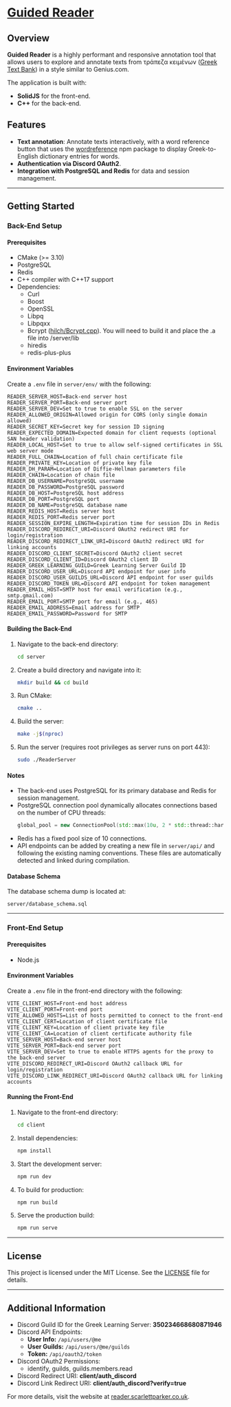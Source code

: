 # [Guided Reader](https://reader.scarlettparker.co.uk)

## Overview

**Guided Reader** is a highly performant and responsive annotation tool that allows users to explore and annotate texts from τράπεζα κειμένων ([Greek Text Bank](https://www.greek-language.gr/certification/dbs/teachers/index.html)) in a style similar to Genius.com.

The application is built with:
- **SolidJS** for the front-end.
- **C++** for the back-end.

## Features

- **Text annotation**: Annotate texts interactively, with a word reference button that uses the [wordreference](https://www.npmjs.com/package/wordreference) npm package to display Greek-to-English dictionary entries for words.
- **Authentication via Discord OAuth2**.
- **Integration with PostgreSQL and Redis** for data and session management.

---

## Getting Started

### Back-End Setup

#### Prerequisites
- CMake (>= 3.10)
- PostgreSQL
- Redis
- C++ compiler with C++17 support
- Dependencies:
  - Curl
  - Boost
  - OpenSSL
  - Libpq
  - Libpqxx
  - Bcrypt ([hilch/Bcrypt.cpp](https://github.com/hilch/Bcrypt.cpp)). You will need to build it and place the .a file into /server/lib 
  - hiredis
  - redis-plus-plus

#### Environment Variables
Create a `.env` file in `server/env/` with the following:

```env
READER_SERVER_HOST=Back-end server host
READER_SERVER_PORT=Back-end server port
READER_SERVER_DEV=Set to true to enable SSL on the server
READER_ALLOWED_ORIGIN=Allowed origin for CORS (only single domain allowed)
READER_SECRET_KEY=Secret key for session ID signing
READER_EXPECTED_DOMAIN=Expected domain for client requests (optional SAN header validation)
READER_LOCAL_HOST=Set to true to allow self-signed certificates in SSL web server mode
READER_FULL_CHAIN=Location of full chain certificate file
READER_PRIVATE_KEY=Location of private key file
READER_DH_PARAM=Location of Diffie-Hellman parameters file
READER_CHAIN=Location of chain file
READER_DB_USERNAME=PostgreSQL username
READER_DB_PASSWORD=PostgreSQL password
READER_DB_HOST=PostgreSQL host address
READER_DB_PORT=PostgreSQL port
READER_DB_NAME=PostgreSQL database name
READER_REDIS_HOST=Redis server host
READER_REDIS_PORT=Redis server port
READER_SESSION_EXPIRE_LENGTH=Expiration time for session IDs in Redis
READER_DISCORD_REDIRECT_URI=Discord OAuth2 redirect URI for login/registration
READER_DISCORD_REDIRECT_LINK_URI=Discord OAuth2 redirect URI for linking accounts
READER_DISCORD_CLIENT_SECRET=Discord OAuth2 client secret
READER_DISCORD_CLIENT_ID=Discord OAuth2 client ID
READER_GREEK_LEARNING_GUILD=Greek Learning Server Guild ID
READER_DISCORD_USER_URL=Discord API endpoint for user info
READER_DISCORD_USER_GUILDS_URL=Discord API endpoint for user guilds
READER_DISCORD_TOKEN_URL=Discord API endpoint for token management
READER_EMAIL_HOST=SMTP host for email verification (e.g., smtp.gmail.com)
READER_EMAIL_PORT=SMTP port for email (e.g., 465)
READER_EMAIL_ADDRESS=Email address for SMTP
READER_EMAIL_PASSWORD=Password for SMTP
```

#### Building the Back-End
1. Navigate to the back-end directory:
   ```bash
   cd server
   ```
2. Create a build directory and navigate into it:
   ```bash
   mkdir build && cd build
   ```
3. Run CMake:
   ```bash
   cmake ..
   ```
4. Build the server:
   ```bash
   make -j$(nproc)
   ```
5. Run the server (requires root privileges as server runs on port 443):
   ```bash
   sudo ./ReaderServer
   ```

#### Notes
- The back-end uses PostgreSQL for its primary database and Redis for session management.
- PostgreSQL connection pool dynamically allocates connections based on the number of CPU threads:
  ```cpp
  global_pool = new ConnectionPool(std::max(10u, 2 * std::thread::hardware_concurrency()));
  ```
- Redis has a fixed pool size of 10 connections.
- API endpoints can be added by creating a new file in `server/api/` and following the existing naming conventions. These files are automatically detected and linked during compilation.

#### Database Schema
The database schema dump is located at:
```
server/database_schema.sql
```

---

### Front-End Setup

#### Prerequisites
- Node.js

#### Environment Variables
Create a `.env` file in the front-end directory with the following:

```env
VITE_CLIENT_HOST=Front-end host address
VITE_CLIENT_PORT=Front-end port
VITE_ALLOWED_HOSTS=List of hosts permitted to connect to the front-end
VITE_CLIENT_CERT=Location of client certificate file
VITE_CLIENT_KEY=Location of client private key file
VITE_CLIENT_CA=Location of client certificate authority file
VITE_SERVER_HOST=Back-end server host
VITE_SERVER_PORT=Back-end server port
VITE_SERVER_DEV=Set to true to enable HTTPS agents for the proxy to the back-end server
VITE_DISCORD_REDIRECT_URI=Discord OAuth2 callback URL for login/registration
VITE_DISCORD_LINK_REDIRECT_URI=Discord OAuth2 callback URL for linking accounts
```

#### Running the Front-End
1. Navigate to the front-end directory:
   ```bash
   cd client
   ```
2. Install dependencies:
   ```bash
   npm install
   ```
3. Start the development server:
   ```bash
   npm run dev
   ```
4. To build for production:
   ```bash
   npm run build
   ```
5. Serve the production build:
   ```bash
   npm run serve
   ```

---

## License

This project is licensed under the MIT License. See the [LICENSE](LICENSE) file for details.

---

## Additional Information
- Discord Guild ID for the Greek Learning Server: **350234668680871946**
- Discord API Endpoints:
  - **User Info:** `/api/users/@me`
  - **User Guilds:** `/api/users/@me/guilds`
  - **Token:** `/api/oauth2/token`
- Discord OAuth2 Permissions:
  - identify, guilds, guilds.members.read
- Discord Redirect URI: **client/auth_discord**
- Discord Link Redirect URI: **client/auth_discord?verify=true**

For more details, visit the website at [reader.scarlettparker.co.uk](https://reader.scarlettparker.co.uk).

